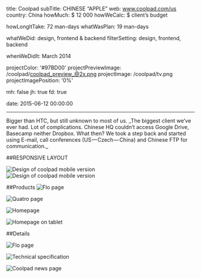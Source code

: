 title: Coolpad
subTitle: CHINESE “APPLE”
web: www.coolpad.com/us
country: China
howMuch: $ 12 000
howWeCalc: $ client’s budget

howLongItTake: 72 man-days
whatWasPlan: 19 man-days

whatWeDid: design, frontend & backend
filterSetting: design, frontend, backend

whenWeDidIt: March 2014

projectColor: '#97BD00'
projectPreviewImage: /coolpad/coolpad_preview_@2x.png
projectImage: /coolpad/tv.png
projectImagePosition: '0%'

mh: false
jh: true
fd: true

date: 2015-06-12 00:00:00

---



<div id="description" class="description">
Bigger than HTC, but still unknown to most of us.
_The biggest client we’ve ever had. Lot of complications. Chinese HQ couldn’t access Google Drive, Basecamp neither Dropbox. What then? We took a step back and started using E-mail, call conferences (US — Czech — China) and Chinese FTP for communication._

</div>

##RESPONSIVE LAYOUT
<div class="portraits">
  <div class="portrait left">
    <img class="lazyload mobile-portrait"
    data-src="/coolpad/m1.png"
    data-srcset="/coolpad/m1@2x.png 2000w,
            /coolpad/m1.png 1280w,
            /coolpad/m1.png 800w,"
    sizes="100%"
    alt="Design of coolpad mobile version">
  </div>
  <div class="portrait right">
    <img class="lazyload mobile-portrait"
    data-src="/coolpad/m2.png"
    data-srcset="/coolpad/m2@2x.png 2000w,
            /coolpad/m2.png 1280w,
            /coolpad/m2.png 800w,"
    sizes="100%"
    alt="Design of coolpad mobile version">
  </div>
</div>

##Products
<img class="lazyload container-page"
  data-src="/coolpad/product-flo.png"
  data-srcset="/coolpad/product-flo@2x.png 2000w,
          /coolpad/product-flo.png 1280w,
          /coolpad/product-flo@small.png 800w,"
  sizes="100%"
  alt="Flo page">

<img class="lazyload container-page"
  data-src="/coolpad/product-quatro.png"
  data-srcset="/coolpad/product-quatro@2x.png 2000w,
          /coolpad/product-quatro.png 1280w,
          /coolpad/product-quatro@small.png 800w,"
  sizes="100%"
  alt="Quatro page">

<img class="lazyload container-page left"
  data-src="/coolpad/detail1-1.png"
  data-srcset="/coolpad/detail1-1@2x.png 2000w,
          /coolpad/detail1-1.png 1280w,
          /coolpad/detail1-1.png 800w,"
  sizes="100%"
  alt="Homepage">

<img class="lazyload container-page right"
  data-src="/coolpad/detail1-2.png"
  data-srcset="/coolpad/detail1-2@2x.png 2000w,
          /coolpad/detail1-2.png 1280w,
          /coolpad/detail1-2.png 800w,"
  sizes="100%"
  alt="Homepage on tablet">

##Details

<img class="lazyload container-page"
  data-src="/coolpad/page-support.png"
  data-srcset="/coolpad/page-support@2x.png 2000w,
          /coolpad/page-support.png 1280w,
          /coolpad/page-support@small.png 800w,"
  sizes="100%"
  alt="Flo page">


<img class="lazyload container-page left"
  data-src="/coolpad/detail-2-1.png"
  data-srcset="/coolpad/detail-2-1@2x.png 2000w,
          /coolpad/detail-2-1.png 1280w,
          /coolpad/detail-2-1.png 800w,"
  sizes="100%"
  alt="Technical specification">

<img class="lazyload container-page right"
  data-src="/coolpad/detail-2-2.png"
  data-srcset="/coolpad/detail-2-2@2x.png 2000w,
          /coolpad/detail-2-2.png 1280w,
          /coolpad/detail-2-2.png 800w,"
  sizes="100%"
  alt="Coolpad news page">
